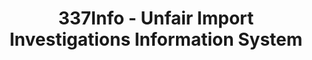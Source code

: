---
layout: default
bigquery: https://console.cloud.google.com/bigquery?p=patents-public-data&d=usitc_investigations&page=dataset&project=sheets-management-319211
citation: US International Trade Commission 337Info Unfair Import Investigations Information
  System
contributors: US International Trade Comission
cost: None
description: US International Trade Commission 337Info Unfair Import Investigations
  Information System contains data on investigations done under Section 337. Section
  337 declares the infringement of certain statutory intellectual property rights
  and other forms of unfair competition in import trade to be unlawful practices.
  Most Section 337 investigations involve allegations of patent or registered trademark
  infringement.
documentation: FAQ and tutorial available on the site
last_edit: Mon, 04 Apr 2022 19:10:40 GMT
location: https://pubapps2.usitc.gov/337external/
maintained_by: US International Trade Comission
schema_fields: '[''teoProceedingInvolved'', ''aljAssigned'', ''finalDetViolation'',
  ''docketNo'', ''publication_number'', ''respondent'', ''actualEndDateEvidHear'',
  ''markmanHearing'', ''patentNumber'', ''complainant'', ''endDateMarkmanHearing'',
  ''invUnfairAct'', ''ouiiParticipation'', ''targetDate'', ''reportingRequirements'',
  ''teoIdDueDate'', ''dateCreated'', ''finalDetNoViolation'', ''finalIdOnViolationIssue'',
  ''investigationNo'', ''trademarkNumbers'', ''lastUpdated'', ''id'', ''dateOfPublicationFrNotice'',
  ''teoReliefGranted'', ''currentStatus'', ''investigationTermDate'', ''startDateMarkmanHearing'',
  ''finalIdOnViolationDue'', ''internalRemand'', ''patentNumbers'', ''scheduledStartDateEvidHear'',
  ''cafcAppeals'', ''dateComplaintFiled'', ''htsNumbers'', ''issueDateOtherNonFinal'',
  ''ouiiAttorney'', ''scheduledEndDateEvidHear'', ''actualStartDateEvidHear'', ''teoIdIssueDate'',
  ''gcAttorney'', ''investigationType'', ''copyrightNumbers'', ''title'', ''currentActiveALJ'']'
shortname: unfair_import_investigations
tags:
- import
- legal
- trade
timeframe: 2008-2021 (prior to 2008 downloadable as a JSON file)
title: 337Info - Unfair Import Investigations Information System
uuid: 2721f5ec-e599-4890-9265-9706719fc71e
---